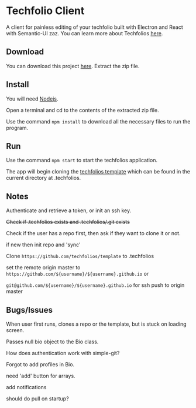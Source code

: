 # Techfolio Client

A client for painless editing of your techfolio built with Electron and React with Semantic-UI zaz.
You can learn more about Techfolios [here](https://techfolios.github.io).

## Download

You can download this project [here](https://github.com/techfolios/electron-adam/archive/master.zip).
Extract the zip file.

## Install

You will need [Nodejs](https://nodejs.org).

Open a terminal and cd to the contents of the extracted zip file.


Use the command `npm install` to download all the necessary files to run the program.

## Run

Use the command `npm start` to start the techfolios application.

The app will begin cloning the [techfolios template](https://github.com/techfolios/template) which can be found in the current directory at .techfolios.

## Notes

Authenticate and retrieve a token, or init an ssh key.

~~Check if .techfolios exists and .techfolios/.git exists~~

Check if the user has a repo first, then ask if they want to clone it or not.

if new then init repo and 'sync'

Clone `https://github.com/techfolios/template` to .techfolios

set the remote origin master to `https://github.com/${username}/${username}.github.io` or

`git@github.com/${username}/${username}.github.io` for ssh push to origin master

## Bugs/Issues

When user first runs, clones a repo or the template, but is stuck on loading screen. 

Passes null bio object to the Bio class.

How does authentication work with simple-git?

Forgot to add profiles in Bio.

need 'add' button for arrays.

add notifications 

should do pull on startup?
